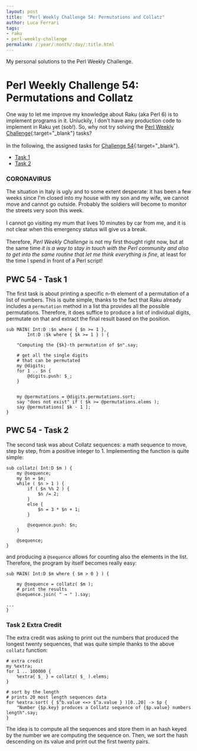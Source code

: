 ```yaml
---
layout: post
title:  "Perl Weekly Challenge 54: Permutations and Collatz"
author: Luca Ferrari
tags:
- raku
- perl-weekly-challenge
permalink: /:year/:month/:day/:title.html
---
```

My personal solutions to the Perl Weekly Challenge.

# Perl Weekly Challenge 54: Permutations and Collatz

One way to let me improve my knowledge about Raku (aka Perl 6) is to implement programs in it.
Unluckily, I don't have any production code to implement in Raku yet (sob!).
So, why not try solving the [Perl Weekly Challenge](https://perlweeklychallenge.org/){:target="_blank"} tasks?
<br/>
<br/>
In the following, the assigned tasks for [Challenge 54](https://perlweeklychallenge.org/blog/perl-weekly-challenge-054/){:target="_blank"}.
<br/>
- [Task 1](#task1)
- [Task 2](#task2)


### CORONAVIRUS
The situation in Italy is ugly and to some extent desperate: it has been a few weeks since I'm closed into my house with my son and my wife, we cannot move and cannot go outside. Probably the soldiers will become to monitor the streets very soon this week.
<br/>
<br/>
I cannot go visiting my mum that lives 10 minutes by car from me, and it is not clear when this emergency status will give us a break.
<br/>
<br/>
Therefore, *Perl Weekly Challenge* is not my first thought right now, but at the same time *it is a way to stay in touch with the Perl community and also to get into the same routine that let me think everything is fine*, at least for the time I spend in front of a Perl script!


<a name="task1"></a>
## PWC 54 - Task 1

The first task is about printing a specific n-th element of a permutation of a list of numbers. This is quite simple, thanks to the fact that Raku already includes a `permutation` method in a list tha provides all the possible permutations. Therefore, it does suffice to produce a list of individual digits, permutate on that and extract the final result based on the position.

```perl6
sub MAIN( Int:D :$n where { $n >= 1 },
        Int:D :$k where { $k >= 1 } ) {

    "Computing the {$k}-th permutation of $n".say;

    # get all the single digits
    # that can be permutated
    my @digits;
    for 1 .. $n {
        @digits.push: $_;
    }


    my @permutations = @digits.permutations.sort;
    say "does not exist" if ( $k >= @permutations.elems );
    say @permutations[ $k - 1 ];
}
```


<a name="task2"></a>
## PWC 54 - Task 2

The second task was about Collatz sequences: a math sequence to move, step by step, from a positive integer to 1.
Implementing the function is quite simple:

```perl6
sub collatz( Int:D $m ) {
    my @sequence;
    my $n = $m;
    while ( $n > 1 ) {
        if ( $n %% 2 ) {
            $n /= 2;
        }
        else {
            $n = 3 * $n + 1;    
        }

        @sequence.push: $n;
    }

    @sequence;
}
```

and producing a `@sequence` allows for counting also the elements in the list.
Therefore, the program by itself becomes really easy:


```perl6
sub MAIN( Int:D $m where { $m > 0 } ) {

    my @sequence = collatz( $m );
    # print the results
    @sequence.join( " → " ).say;

...
}
```

### Task 2 Extra Credit
The extra credit was asking to print out the numbers that produced the longest twenty sequences, that was quite simple thanks to the above `collatz` function:

```perl6
# extra credit
my %extra;
for 1 .. 100000 {
    %extra{ $_ } = collatz( $_ ).elems;
}

# sort by the length
# prints 20 most length sequences data
for %extra.sort( { $^b.value <=> $^a.value } )[0..20] -> $p {
    "Number {$p.key} produces a Collatz sequence of {$p.value} numbers length".say;
}
```

The idea is to compute all the sequences and store them in an hash keyed by the number we are computing the sequence on. Then, we sort the hash descending on its value and print out the first twenty pairs.
